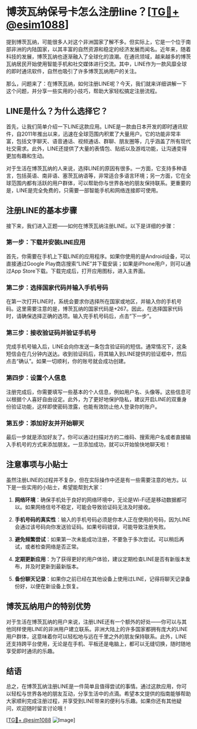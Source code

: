 # 博茨瓦纳保号卡怎么注册line？[[TG💪+ @esim1088](https://t.me/s/esim1088)]

提到博茨瓦纳，可能很多人对这个非洲国家了解不多。但实际上，它是一个位于南部非洲的内陆国家，以其丰富的自然资源和稳定的经济发展而闻名。近年来，随着科技的发展，博茨瓦纳也逐渐融入了全球化的浪潮。在通讯领域，越来越多的博茨瓦纳居民开始使用智能手机和社交媒体进行交流。其中，LINE作为一款风靡全球的即时通讯软件，自然也吸引了许多博茨瓦纳用户的关注。

那么，问题来了：在博茨瓦纳，如何注册LINE呢？今天，我们就来详细讲解一下这个问题，并分享一些实用的小技巧，帮助大家轻松搞定注册流程。

## LINE是什么？为什么选择它？

首先，让我们简单介绍一下LINE这款应用。LINE是一款由日本开发的即时通讯软件，自2011年推出以来，迅速在全球范围内积累了大量用户。它的功能非常丰富，包括文字聊天、语音通话、视频通话、群聊、朋友圈等，几乎涵盖了所有现代社交需求。此外，LINE还提供了大量的表情包、贴纸以及游戏功能，让沟通变得更加有趣和生动。

对于生活在博茨瓦纳的人来说，选择LINE的原因有很多。一方面，它支持多种语言，包括英语、南非语、塞茨瓦纳语等，非常适合多语言环境；另一方面，它在全球范围内都有活跃的用户群体，可以帮助你与世界各地的朋友保持联系。更重要的是，LINE是完全免费的，只需要一部智能手机和网络连接即可使用。

## 注册LINE的基本步骤

接下来，我们进入正题——如何在博茨瓦纳注册LINE。以下是详细的步骤：

### 第一步：下载并安装LINE应用

首先，你需要在手机上下载LINE的应用程序。如果你使用的是Android设备，可以直接通过Google Play商店搜索“LINE”并下载安装；如果是iPhone用户，则可以通过App Store下载。下载完成后，打开应用图标，进入主界面。

### 第二步：选择国家代码并输入手机号码

在第一次打开LINE时，系统会要求你选择所在国家或地区，并输入你的手机号码。这里需要注意的是，博茨瓦纳的国家代码是+267。因此，在选择国家代码时，请确保选择正确的选项。输入完手机号码后，点击“下一步”。

### 第三步：接收验证码并验证手机号

完成手机号输入后，LINE会向你发送一条包含验证码的短信。通常情况下，这条短信会在几分钟内送达。收到验证码后，将其输入到LINE提供的验证框中，然后点击“确认”。如果一切顺利，你的账号就会成功创建。

### 第四步：设置个人信息

注册完成后，你需要填写一些基本的个人信息，例如用户名、头像等。这些信息可以根据个人喜好自由设定。此外，为了更好地保护隐私，建议开启LINE的双重身份验证功能，这样即使密码泄露，也能有效防止他人登录你的账户。

### 第五步：添加好友并开始聊天

最后一步就是添加好友了。你可以通过扫描对方的二维码、搜索用户名或者直接输入手机号的方式来添加朋友。一旦添加成功，就可以开始愉快地聊天啦！

## 注意事项与小贴士

虽然注册LINE的过程并不复杂，但在实际操作中还是有一些需要注意的地方。以下是一些实用的小贴士，希望能帮到大家：

1. **网络环境**：确保手机处于良好的网络环境中，无论是Wi-Fi还是移动数据都可以。如果网络信号不稳定，可能会导致验证码无法及时接收。
   
2. **手机号码的真实性**：输入的手机号码必须是你本人正在使用的号码，因为LINE会通过该号码向你发送验证码。如果号码错误，可能导致注册失败。

3. **避免频繁尝试**：如果第一次未能成功注册，不要急于多次尝试。可以稍后再试，或者检查网络是否正常。

4. **定期更新应用**：为了获得更好的用户体验，建议定期检查LINE是否有新版本发布，并及时更新到最新版本。

5. **备份聊天记录**：如果你之前已经在其他设备上使用过LINE，记得将聊天记录备份好，以便在新设备上恢复。

## 博茨瓦纳用户的特别优势

对于生活在博茨瓦纳的用户来说，注册LINE还有一个额外的好处——你可以与其他同样使用LINE的非洲用户建立联系。非洲大陆上的许多国家都拥有庞大的LINE用户群体，这意味着你可以轻松地与远在千里之外的朋友保持联系。此外，LINE还支持跨平台使用，无论是在手机、平板还是电脑上，都可以无缝切换，随时随地享受即时通讯的乐趣。

## 结语

总之，在博茨瓦纳注册LINE是一件简单且值得尝试的事情。通过这款应用，你可以轻松与世界各地的朋友互动，分享生活中的点滴。希望本文提供的指南能够帮助大家顺利完成注册过程，并享受到LINE带来的便利与乐趣。如果你还有其他疑问，欢迎随时留言讨论哦！

[[TG💪+ @esim1088](https://t.me/s/esim1088) ![Image](https://i.postimg.cc/4NQfJmqS/Snipaste-2025-05-13-00-14-12.png)]